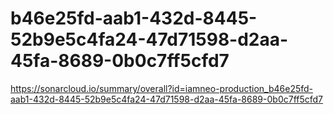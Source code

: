 # b46e25fd-aab1-432d-8445-52b9e5c4fa24-47d71598-d2aa-45fa-8689-0b0c7ff5cfd7
https://sonarcloud.io/summary/overall?id=iamneo-production_b46e25fd-aab1-432d-8445-52b9e5c4fa24-47d71598-d2aa-45fa-8689-0b0c7ff5cfd7
